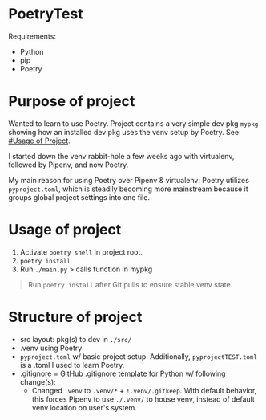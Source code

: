 # PoetryTest
Requirements:
* Python
* pip
* Poetry

# Purpose of project
Wanted to learn to use Poetry. Project contains a very simple dev pkg `mypkg` showing how an installed dev pkg uses the venv setup by Poetry. See [#Usage of Project](#usage-of-project).

I started down the venv rabbit-hole a few weeks ago with virtualenv, followed by Pipenv, and now Poetry.

My main reason for using Poetry over Pipenv & virtualenv: Poetry utilizes `pyproject.toml`, which is steadily becoming more mainstream because it groups global project settings into one file.

# Usage of project
1. Activate `poetry shell` in project root.
2. `poetry install`
3. Run `./main.py` > calls function in mypkg
> Run `poetry install` after Git pulls to ensure stable venv state.

# Structure of project
* src layout: pkg(s) to dev in `./src/`
* .venv using Poetry
* `pyproject.toml` w/ basic project setup. Additionally, `pyprojectTEST.toml` is a .toml I used to learn Poetry.
* .gitignore = [GitHub .gitignore template for Python](https://github.com/github/gitignore/blob/4488915eec0b3a45b5c63ead28f286819c0917de/Python.gitignore) w/ following change(s):
    * Changed `.venv` to `.venv/*` + `!.venv/.gitkeep`. With default behavior, this forces Pipenv to use `./.venv/` to house venv, instead of default venv location on user's system.
